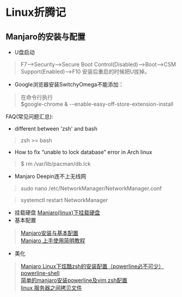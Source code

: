 # Linux折腾记

## Manjaro的安装与配置
* U盘启动
>F7-->Security-->Secure Boot Control(Disabled)-->Boot-->CSM Support(Enabled)-->F10
>安装后重启的时候把U拔掉。

* Google浏览器安装SwitchyOmega不能添加：  
>在命令行执行  
$google-chrome & --enable-easy-off-store-extension-install  

FAQ(常见问题汇总):
* different between 'zsh' and bash
> zsh >= bash
* How to fix “unable to lock database” error in Arch linux
>$ rm /var/lib/pacman/db.lck
* Manjaro Deepin连不上无线网
>sudo nano /etc/NetworkManager/NetworkManager.conf  

>systemctl restart NetworkManager  
* 挂载硬盘
[Manjaro(linux)下挂载硬盘](https://www.jianshu.com/p/0098ee403e77)  
* 基本配置
>[Manjaro安装与基本配置](https://my.oschina.net/langxSpirit/blog/1647000)   
>[Manjaro 上手使用简明教程](https://wenqixiang.com/manjaro-guide/)
* 美化  
>[Manjaro Linux下炫酷zsh的安装配置（powerline必不可少）](https://www.lulinux.com/archives/1306)  
>[powerline-shell](https://github.com/b-ryan/powerline-shell)  
>[简单的manjaro安装powerline及vim zsh配置](https://blog.csdn.net/z924139546/article/details/79815788)  
>[linux 服务器之间拷贝文件](https://blog.csdn.net/java_min/article/details/8591516)
